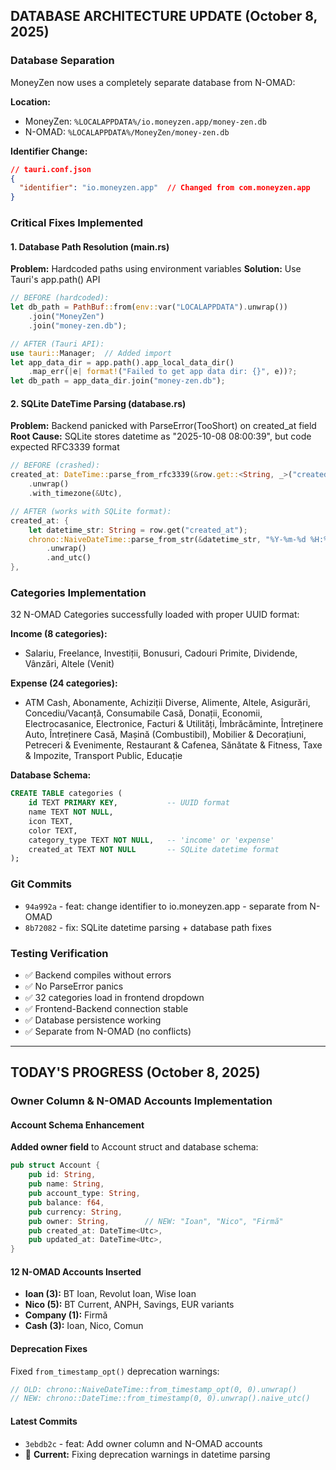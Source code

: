 ## DATABASE ARCHITECTURE UPDATE (October 8, 2025)

### Database Separation
MoneyZen now uses a completely separate database from N-OMAD:

**Location:**
- MoneyZen: `%LOCALAPPDATA%/io.moneyzen.app/money-zen.db`
- N-OMAD: `%LOCALAPPDATA%/MoneyZen/money-zen.db`

**Identifier Change:**
```json
// tauri.conf.json
{
  "identifier": "io.moneyzen.app"  // Changed from com.moneyzen.app
}
```

### Critical Fixes Implemented

#### 1. Database Path Resolution (main.rs)
**Problem:** Hardcoded paths using environment variables
**Solution:** Use Tauri's app.path() API

```rust
// BEFORE (hardcoded):
let db_path = PathBuf::from(env::var("LOCALAPPDATA").unwrap())
    .join("MoneyZen")
    .join("money-zen.db");

// AFTER (Tauri API):
use tauri::Manager;  // Added import
let app_data_dir = app.path().app_local_data_dir()
    .map_err(|e| format!("Failed to get app data dir: {}", e))?;
let db_path = app_data_dir.join("money-zen.db");
```

#### 2. SQLite DateTime Parsing (database.rs)
**Problem:** Backend panicked with ParseError(TooShort) on created_at field
**Root Cause:** SQLite stores datetime as "2025-10-08 08:00:39", but code expected RFC3339 format

```rust
// BEFORE (crashed):
created_at: DateTime::parse_from_rfc3339(&row.get::<String, _>("created_at"))
    .unwrap()
    .with_timezone(&Utc),

// AFTER (works with SQLite format):
created_at: {
    let datetime_str: String = row.get("created_at");
    chrono::NaiveDateTime::parse_from_str(&datetime_str, "%Y-%m-%d %H:%M:%S")
        .unwrap()
        .and_utc()
},
```

### Categories Implementation
32 N-OMAD Categories successfully loaded with proper UUID format:

**Income (8 categories):**
- Salariu, Freelance, Investiții, Bonusuri, Cadouri Primite, Dividende, Vânzări, Altele (Venit)

**Expense (24 categories):**
- ATM Cash, Abonamente, Achiziții Diverse, Alimente, Altele, Asigurări, Concediu/Vacanță, Consumabile Casă, Donații, Economii, Electrocasanice, Electronice, Facturi & Utilități, Îmbrăcăminte, Întreținere Auto, Întreținere Casă, Mașină (Combustibil), Mobilier & Decorațiuni, Petreceri & Evenimente, Restaurant & Cafenea, Sănătate & Fitness, Taxe & Impozite, Transport Public, Educație

**Database Schema:**
```sql
CREATE TABLE categories (
    id TEXT PRIMARY KEY,           -- UUID format
    name TEXT NOT NULL,
    icon TEXT,
    color TEXT,
    category_type TEXT NOT NULL,   -- 'income' or 'expense'
    created_at TEXT NOT NULL       -- SQLite datetime format
);
```

### Git Commits
- `94a992a` - feat: change identifier to io.moneyzen.app - separate from N-OMAD
- `8b72082` - fix: SQLite datetime parsing + database path fixes

### Testing Verification
- ✅ Backend compiles without errors
- ✅ No ParseError panics
- ✅ 32 categories load in frontend dropdown
- ✅ Frontend-Backend connection stable
- ✅ Database persistence working
- ✅ Separate from N-OMAD (no conflicts)
---

## TODAY'S PROGRESS (October 8, 2025)

### Owner Column & N-OMAD Accounts Implementation

#### Account Schema Enhancement
**Added owner field** to Account struct and database schema:

```rust
pub struct Account {
    pub id: String,
    pub name: String,
    pub account_type: String,
    pub balance: f64,
    pub currency: String,
    pub owner: String,        // NEW: "Ioan", "Nico", "Firmă"
    pub created_at: DateTime<Utc>,
    pub updated_at: DateTime<Utc>,
}
```

#### 12 N-OMAD Accounts Inserted
- **Ioan (3):** BT Ioan, Revolut Ioan, Wise Ioan
- **Nico (5):** BT Current, ANPH, Savings, EUR variants
- **Company (1):** Firmă
- **Cash (3):** Ioan, Nico, Comun

#### Deprecation Fixes
Fixed `from_timestamp_opt()` deprecation warnings:
```rust
// OLD: chrono::NaiveDateTime::from_timestamp_opt(0, 0).unwrap()
// NEW: chrono::DateTime::from_timestamp(0, 0).unwrap().naive_utc()
```

#### Latest Commits
- `3ebdb2c` - feat: Add owner column and N-OMAD accounts
- 🔄 **Current:** Fixing deprecation warnings in datetime parsing
